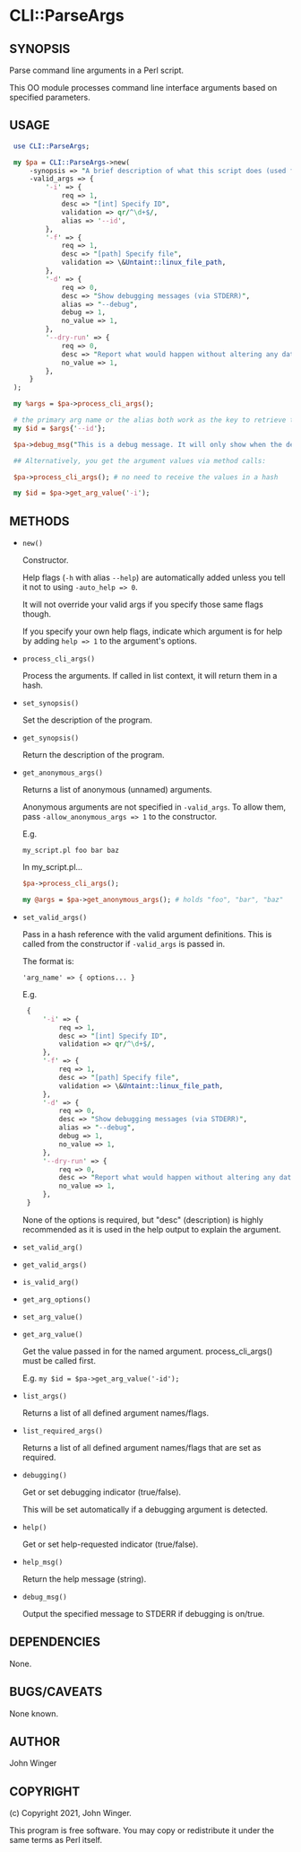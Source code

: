 # CLI::ParseArgs

## SYNOPSIS

Parse command line arguments in a Perl script.

This OO module processes command line interface arguments based on specified parameters.

## USAGE

```perl
 use CLI::ParseArgs;

 my $pa = CLI::ParseArgs->new(
     -synopsis => "A brief description of what this script does (used for help)",
     -valid_args => {
         '-i' => {
             req => 1,
             desc => "[int] Specify ID",
             validation => qr/^\d+$/,
             alias => '--id',
         },
         '-f' => {
             req => 1,
             desc => "[path] Specify file",
             validation => \&Untaint::linux_file_path,
         },
         '-d' => {
             req => 0,
             desc => "Show debugging messages (via STDERR)",
             alias => "--debug",
             debug => 1,
             no_value => 1,
         },
         '--dry-run' => {
             req => 0,
             desc => "Report what would happen without altering any data",
             no_value => 1,
         },
     }
 );

 my %args = $pa->process_cli_args();

 # the primary arg name or the alias both work as the key to retrieve the value
 my $id = $args{'--id'};

 $pa->debug_msg("This is a debug message. It will only show when the debugging argument is indicated");

 ## Alternatively, you get the argument values via method calls:

 $pa->process_cli_args(); # no need to receive the values in a hash

 my $id = $pa->get_arg_value('-i');
```

## METHODS

* `new()`

  Constructor.

  Help flags (`-h` with alias `--help`) are automatically added unless you tell it not to using `-auto_help => 0`.

  It will not override your valid args if you specify those same flags though.

  If you specify your own help flags, indicate which argument is for help by adding `help => 1` to the argument's options.

* `process_cli_args()`

  Process the arguments. If called in list context, it will return them in a hash.

* `set_synopsis()`

  Set the description of the program.

* `get_synopsis()`

  Return the description of the program.

* `get_anonymous_args()`

  Returns a list of anonymous (unnamed) arguments.

  Anonymous arguments are not specified in `-valid_args`. To allow them, pass `-allow_anonymous_args => 1` to the constructor.

  E.g.

  `my_script.pl foo bar baz`

  In my_script.pl...

  ```perl
  $pa->process_cli_args();

  my @args = $pa->get_anonymous_args(); # holds "foo", "bar", "baz"
  ```

* `set_valid_args()`

  Pass in a hash reference with the valid argument definitions. This is called from the constructor if `-valid_args` is passed in.

  The format is:

  `'arg_name' => { options... }`

  E.g.

  ```perl
   {
       '-i' => {
           req => 1,
           desc => "[int] Specify ID",
           validation => qr/^\d+$/,
       },
       '-f' => {
           req => 1,
           desc => "[path] Specify file",
           validation => \&Untaint::linux_file_path,
       },
       '-d' => {
           req => 0,
           desc => "Show debugging messages (via STDERR)",
           alias => "--debug",
           debug => 1,
           no_value => 1,
       },
       '--dry-run' => {
           req => 0,
           desc => "Report what would happen without altering any data",
           no_value => 1,
       },
   }
  ```

  None of the options is required, but "desc" (description) is highly recommended as it is used in the help output to explain the argument.

* `set_valid_arg()`

* `get_valid_args()`

* `is_valid_arg()`

* `get_arg_options()`

* `set_arg_value()`

* `get_arg_value()`

  Get the value passed in for the named argument. process_cli_args() must be called first.

  E.g. `my $id = $pa->get_arg_value('-id');`

* `list_args()`

  Returns a list of all defined argument names/flags.

* `list_required_args()`

  Returns a list of all defined argument names/flags that are set as required.

* `debugging()`

  Get or set debugging indicator (true/false).

  This will be set automatically if a debugging argument is detected.

* `help()`

  Get or set help-requested indicator (true/false).

* `help_msg()`

  Return the help message (string).

* `debug_msg()`

  Output the specified message to STDERR if debugging is on/true.

## DEPENDENCIES

None.

## BUGS/CAVEATS

None known.

## AUTHOR

John Winger

## COPYRIGHT

(c) Copyright 2021, John Winger.

This program is free software. You may copy or redistribute it under the same terms as Perl itself.
